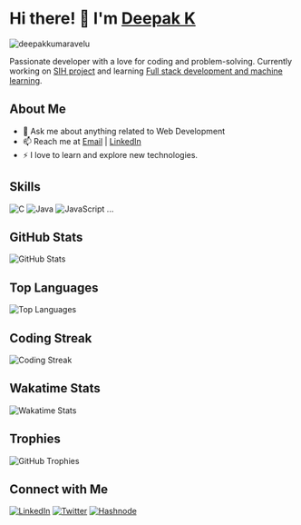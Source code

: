 # Hi there! 👋 I'm [Deepak K](https://deepakkumaravelu.site) 
<p align="left"> <img src="https://komarev.com/ghpvc/?username=deepakkumaravelu&label=Profile%20views&color=0e75b6&style=flat" alt="deepakkumaravelu" /> </p>

Passionate developer with a love for coding and problem-solving. Currently working on [SIH project](#) and learning [Full stack development and machine learning](#).

## About Me
- 💬 Ask me about anything related to Web Development
- 📫 Reach me at [Email](mailto:deepak1122003kumar@gmail.com) | [LinkedIn](https://www.linkedin.com/in/deepak-kumaravelu-58a653248)
- ⚡ I love to learn and explore new technologies.

## Skills
![C](https://img.shields.io/badge/-C-black?style=flat&logo=c)
![Java](https://img.shields.io/badge/-Java-black?style=flat&logo=java)
![JavaScript](https://img.shields.io/badge/-JavaScript-black?style=flat&logo=javascript)
...

## GitHub Stats
![GitHub Stats](https://github-readme-stats.vercel.app/api?username=deepakkumaravelu&show_icons=true&theme=dark)

## Top Languages
![Top Languages](https://github-readme-stats.vercel.app/api/top-langs/?username=deepakkumaravelu&layout=compact&theme=dark)

## Coding Streak
![Coding Streak](https://github-readme-streak-stats.herokuapp.com/?user=deepakkumaravelu&theme=dark)

## Wakatime Stats
![Wakatime Stats](https://github-readme-stats.vercel.app/api/wakatime?username=@deepakkumaravelu&theme=dark)

## Trophies
![GitHub Trophies](https://github-profile-trophy.vercel.app/?username=deepakkumaravelu)

## Connect with Me
[![LinkedIn](https://img.shields.io/badge/-LinkedIn-black?style=flat&logo=linkedin)](https://www.linkedin.com/in/deepak-kumaravelu-58a653248)
[![Twitter](https://img.shields.io/badge/-Twitter-black?style=flat&logo=twitter)](https://twitter.com/Deepak1122003)
[![Hashnode](https://img.shields.io/badge/Hashnode-black?style=flat)](https://hashnode.com/@Deepak1122003)
